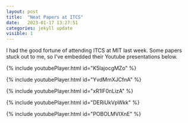 ```yaml
---
layout: post
title:  "Neat Papers at ITCS"
date:   2023-01-17 13:27:51
categories: jekyll update
visible: 1
---
```


I had the good fortune of attending ITCS at MIT last week. Some papers stuck out to me, so I've embedded their Youtube presentations below.

{% include youtubePlayer.html id="K5lajocgMZo" %}

{% include youtubePlayer.html id="YvdMmXJCfnA" %}

{% include youtubePlayer.html id="xR1lF0nLizA" %}

{% include youtubePlayer.html id="DERiUkVpWkk" %}

{% include youtubePlayer.html id="POBOLMVIXnE" %}